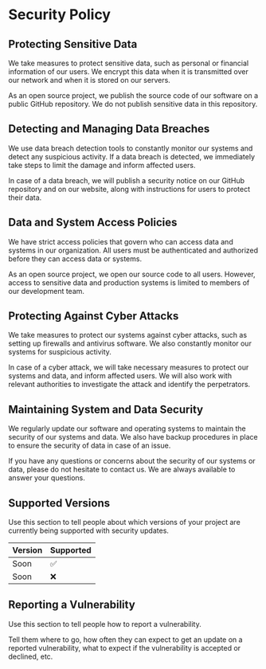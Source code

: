 # Security Policy

## Protecting Sensitive Data

We take measures to protect sensitive data, such as personal or financial information of our users. We encrypt this data when it is transmitted over our network and when it is stored on our servers.

As an open source project, we publish the source code of our software on a public GitHub repository. We do not publish sensitive data in this repository.

## Detecting and Managing Data Breaches

We use data breach detection tools to constantly monitor our systems and detect any suspicious activity. If a data breach is detected, we immediately take steps to limit the damage and inform affected users.

In case of a data breach, we will publish a security notice on our GitHub repository and on our website, along with instructions for users to protect their data.

## Data and System Access Policies

We have strict access policies that govern who can access data and systems in our organization. All users must be authenticated and authorized before they can access data or systems.

As an open source project, we open our source code to all users. However, access to sensitive data and production systems is limited to members of our development team.

## Protecting Against Cyber Attacks

We take measures to protect our systems against cyber attacks, such as setting up firewalls and antivirus software. We also constantly monitor our systems for suspicious activity.

In case of a cyber attack, we will take necessary measures to protect our systems and data, and inform affected users. We will also work with relevant authorities to investigate the attack and identify the perpetrators.

## Maintaining System and Data Security

We regularly update our software and operating systems to maintain the security of our systems and data. We also have backup procedures in place to ensure the security of data in case of an issue.

If you have any questions or concerns about the security of our systems or data, please do not hesitate to contact us. We are always available to answer your questions.

## Supported Versions

Use this section to tell people about which versions of your project are
currently being supported with security updates.

| Version | Supported          |
| ------- | ------------------ |
| Soon    | :white_check_mark: |
| Soon    | :x:                |

## Reporting a Vulnerability

Use this section to tell people how to report a vulnerability.

Tell them where to go, how often they can expect to get an update on a
reported vulnerability, what to expect if the vulnerability is accepted or
declined, etc.
